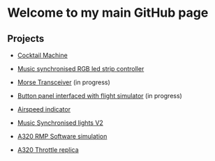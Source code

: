 
# Welcome to my main GitHub page 

## Projects 
  
* [Cocktail Machine](https://maxime-a.github.io/Cocktail-Machine/)

* [Music synchronised RGB led strip controller](https://maxime-a.github.io/Music-synchronised-RGB-led-strip-controller/)

* [Morse Transceiver](https://maxime-a.github.io/Morse-Transceiver/) (in progress)

* [Button panel interfaced with flight simulator](https://maxime-a.github.io/Switches-panel-for-flight-simulation/) (in progress)

* [Airspeed indicator](https://maxime-a.github.io/Airspeed-Indicator-for-flight-simulation/) 

* [Music Synchronised lights V2](https://github.com/maxime-a/Music-Sync-Lights) 

* [A320 RMP Software simulation](https://github.com/maxime-a/A320-RMP-SIM) 

* [A320 Throttle replica](https://aircockpit.com/viewtopic.php?f=99&t=6351&start=40)
